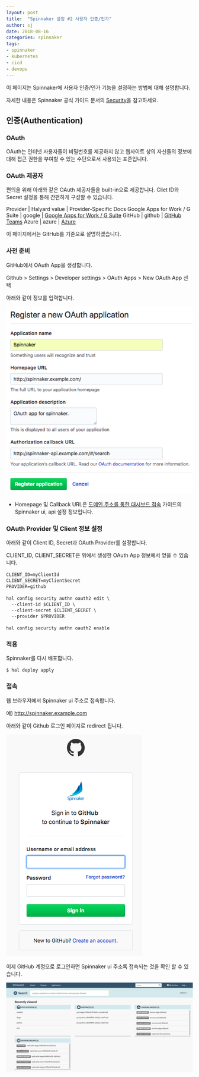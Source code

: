 ```yaml
---
layout: post
title:  "Spinnaker 설정 #2 사용자 인증/인가"
author: sj
date: 2018-08-16
categories: spinnaker
tags:
- spinnaker
- kubernetes
- cicd
- devops
---
```


이 페이지는 Spinnaker에 사용자 인증/인가 기능을 설정하는 방법에 대해 설명합니다.

자세한 내용은 Spinnaker 공식 가이드 문서의 [Security](https://www.spinnaker.io/setup/security/)을 참고하세요.

## 인증(Authentication)

### OAuth

OAuth는 인터넷 사용자들이 비밀번호를 제공하지 않고 웹사이트 상의 자신들의 정보에 대해 접근 권한을 부여할 수 있는 수단으로서 사용되는 표준입니다.

### OAuth 제공자

편의을 위해 아래와 같은 OAuth 제공자들을 built-in으로 제공합니다. Cliet ID와 Secret 설정을 통해 간편하게 구성할 수 있습니다.

Provider | Halyard value | Provider-Specific Docs
Google Apps for Work / G Suite |	google | [Google Apps for Work / G Suite](https://www.spinnaker.io/setup/security/authentication/oauth/providers/google/)
GitHub | github	| [GitHub Teams](https://help.github.com/articles/authorizing-oauth-apps/)
Azure	| azure	| [Azure](https://docs.microsoft.com/en-us/azure/active-directory/develop/active-directory-protocols-oauth-code)

이 페이지에서는 GitHub를 기준으로 설명하겠습니다.

### 사전 준비

GitHub에서 OAuth App을 생성합니다.

Github > Settings > Developer settings > OAuth Apps > New OAuth App 선택

아래와 같이 정보를 입력합니다.

![](/assets/images/spinnaker/spinnaker-create-oauthapp.png)

* Homepage 및 Callback URL은 [도메인 주소를 통한 대시보드 접속](/blog/spinnaker/2018/08/15/configuration-spinnaker-1.html) 가이드의 Spinnaker ui, api 설정
정보입니다.

### OAuth Provider 및 Client 정보 설정

아래와 같이 Client ID, Secret과 OAuth Provider를 설정합니다.

CLIENT_ID, CLIENT_SECRET은 위에서 생성한 OAuth App 정보에서 얻을 수 있습니다.

```
CLIENT_ID=myClientId
CLIENT_SECRET=myClientSecret
PROVIDER=github

hal config security authn oauth2 edit \
  --client-id $CLIENT_ID \
  --client-secret $CLIENT_SECRET \
  --provider $PROVIDER

hal config security authn oauth2 enable
```

### 적용

Spinnaker를 다시 배포합니다.

```
$ hal deploy apply
```

### 접속

웹 브라우저에서 Spinnaker ui 주소로 접속합니다.

예) http://spinnaker.example.com

아래와 같이 Github 로그인 페이지로 redirect 됩니다.

![](/assets/images/spinnaker/spinnaker-oauth-login.png)

이제 GitHub 계정으로 로그인하면 Spinnaker ui 주소록 접속되는 것을 확인 할 수 있습니다.

![](/assets/images/spinnaker/spinnaker-dashboard.png)
